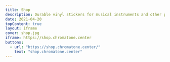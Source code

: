 ```yaml
---
title: Shop
description: Durable vinyl stickers for musical instruments and other printed and printable music theory memos
date: 2021-04-20
topContent: true
layout: iframe
cover: shop.jpg
iframe: https://shop.chromatone.center
buttons:
  - url: "https://shop.chromatone.center/"
    text: "shop.chromatone.center"
---
```

